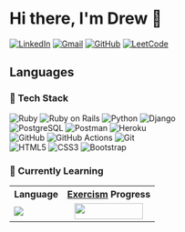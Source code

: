 # Hi there, I'm Drew 👋

[![LinkedIn](https://img.shields.io/badge/-LinkedIn-1572B6?style=flat-square&logo=Linkedin&logoColor=white)](https://www.linkedin.com/in/drew-layton/)
[![Gmail](https://img.shields.io/badge/-Gmail-c14438?style=flat-square&logo=Gmail&logoColor=white)](mailto:dlayton66@gmail.com)
[![GitHub](https://img.shields.io/badge/-GitHub-grey?style=flat-square&logo=GitHub&logoColor=white)](https://github.com/dlayton66)
[![LeetCode](https://img.shields.io/badge/-LeetCode-FFA116?style=flat-square&logo=LeetCode&logoColor=black)](https://leetcode.com/dlayton66/)

## Languages

### 🔭 Tech Stack
![Ruby](https://img.shields.io/badge/Ruby-c14438?style=for-the-badge&logo=ruby&logoColor=white)
![Ruby on Rails](https://img.shields.io/badge/Rails-c14438?style=for-the-badge&logo=ruby-on-rails&logoColor=white)
![Python](https://img.shields.io/badge/Python-FFD43B?style=for-the-badge&logo=python&logoColor=blue)
![Django](https://img.shields.io/badge/Django-grey?style=for-the-badge&logo=django&logoColor=green)
<br>
![PostgreSQL](https://img.shields.io/badge/PostgreSQL-1572B6?style=for-the-badge&logo=postgresql&logoColor=white)
![Postman](https://img.shields.io/badge/Postman-FF6C37?style=for-the-badge&logo=Postman&logoColor=white)
![Heroku](https://img.shields.io/badge/Heroku-685EA9?style=for-the-badge&logo=heroku&logoColor=white)
<br>
![GitHub](https://img.shields.io/badge/-GitHub-grey?style=for-the-badge&logo=GitHub&logoColor=white)
![GitHub Actions](https://img.shields.io/badge/Github%20Actions-1572B6?style=for-the-badge&logo=githubactions&logoColor=white)
![Git](https://img.shields.io/badge/GIT-FF6C37?style=for-the-badge&logo=git&logoColor=white)
<br>
![HTML5](https://img.shields.io/badge/HTML5-FF6C37?style=for-the-badge&logo=html5&logoColor=white)
![CSS3](https://img.shields.io/badge/CSS3-1572B6?style=for-the-badge&logo=css3&logoColor=white)
![Bootstrap](https://img.shields.io/badge/Bootstrap-685EA9?style=for-the-badge&logo=bootstrap&logoColor=white)


### 🌱 Currently Learning
<table>
  <tr>
    <th>Language</th>
    <th><a href="https://exercism.org/tracks/javascript">Exercism</a> Progress</th>
  </tr>
  <tr>
    <td>
      <img align="center" src="https://img.shields.io/badge/JavaScript-grey?style=for-the-badge&logo=javascript&logoColor=F7DF1E"></img>
    </td>
    <td align="center">
      <img align="center" width="120" height="28" src="https://geps.dev/progress/5?dangerColor=5cb85c&warningColor=5cb85c&successColor=5cb85c"></img>
    </td>
  </tr>
</table>

 

<!--
- 🔭 I’m currently working on ...

- 👯 I’m looking to collaborate on ...
- 🤔 I’m looking for help with ...
- 💬 Ask me about ...
- 📫 How to reach me: ...
- 😄 Pronouns: ...
- ⚡ Fun fact: ...
-->
